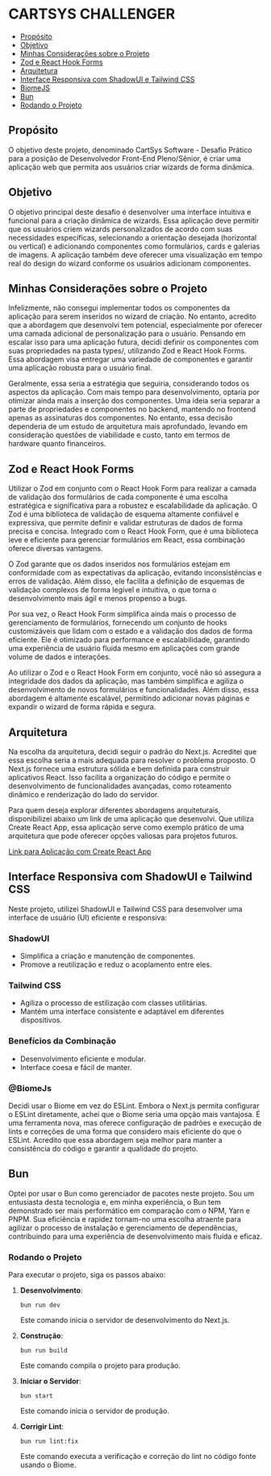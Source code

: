 # CARTSYS CHALLENGER

- [Propósito](#propósito)
- [Objetivo](#objetivo)
- [Minhas Considerações sobre o Projeto](#minhas-considerações-sobre-o-projeto)
- [Zod e React Hook Forms](#zod-e-react-hook-forms)
- [Arquitetura](#arquitetura)
- [Interface Responsiva com ShadowUI e Tailwind CSS](#interface-responsiva-com-shadowui-e-tailwind-css)
- [BiomeJS](#biomejs)
- [Bun](#bun)
- [Rodando o Projeto](#rodando-o-projeto)

## Propósito

O objetivo deste projeto, denominado CartSys Software - Desafio Prático para a posição de Desenvolvedor Front-End Pleno/Sênior, é criar uma aplicação web que permita aos usuários criar wizards de forma dinâmica.

## Objetivo

O objetivo principal deste desafio é desenvolver uma interface intuitiva e funcional para a criação dinâmica de wizards. Essa aplicação deve permitir que os usuários criem wizards personalizados de acordo com suas necessidades específicas, selecionando a orientação desejada (horizontal ou vertical) e adicionando componentes como formulários, cards e galerias de imagens. A aplicação também deve oferecer uma visualização em tempo real do design do wizard conforme os usuários adicionam componentes.

## Minhas Considerações sobre o Projeto

Infelizmente, não consegui implementar todos os componentes da aplicação para serem inseridos no wizard de criação. No entanto, acredito que a abordagem que desenvolvi tem potencial, especialmente por oferecer uma camada adicional de personalização para o usuário. Pensando em escalar isso para uma aplicação futura, decidi definir os componentes com suas propriedades na pasta types/, utilizando Zod e React Hook Forms. Essa abordagem visa entregar uma variedade de componentes e garantir uma aplicação robusta para o usuário final.

Geralmente, essa seria a estratégia que seguiria, considerando todos os aspectos da aplicação. Com mais tempo para desenvolvimento, optaria por otimizar ainda mais a inserção dos componentes. Uma ideia seria separar a parte de propriedades e componentes no backend, mantendo no frontend apenas as assinaturas dos componentes. No entanto, essa decisão dependeria de um estudo de arquitetura mais aprofundado, levando em consideração questões de viabilidade e custo, tanto em termos de hardware quanto financeiros.

## Zod e React Hook Forms

Utilizar o Zod em conjunto com o React Hook Form para realizar a camada de validação dos formulários de cada componente é uma escolha estratégica e significativa para a robustez e escalabilidade da aplicação. O Zod é uma biblioteca de validação de esquema altamente confiável e expressiva, que permite definir e validar estruturas de dados de forma precisa e concisa. Integrado com o React Hook Form, que é uma biblioteca leve e eficiente para gerenciar formulários em React, essa combinação oferece diversas vantagens.

O Zod garante que os dados inseridos nos formulários estejam em conformidade com as expectativas da aplicação, evitando inconsistências e erros de validação. Além disso, ele facilita a definição de esquemas de validação complexos de forma legível e intuitiva, o que torna o desenvolvimento mais ágil e menos propenso a bugs.

Por sua vez, o React Hook Form simplifica ainda mais o processo de gerenciamento de formulários, fornecendo um conjunto de hooks customizáveis que lidam com o estado e a validação dos dados de forma eficiente. Ele é otimizado para performance e escalabilidade, garantindo uma experiência de usuário fluida mesmo em aplicações com grande volume de dados e interações.

Ao utilizar o Zod e o React Hook Form em conjunto, você não só assegura a integridade dos dados da aplicação, mas também simplifica e agiliza o desenvolvimento de novos formulários e funcionalidades. Além disso, essa abordagem é altamente escalável, permitindo adicionar novas páginas e expandir o wizard de forma rápida e segura.

## Arquitetura

Na escolha da arquitetura, decidi seguir o padrão do Next.js. Acreditei que essa escolha seria a mais adequada para resolver o problema proposto. O Next.js fornece uma estrutura sólida e bem definida para construir aplicativos React. Isso facilita a organização do código e permite o desenvolvimento de funcionalidades avançadas, como roteamento dinâmico e renderização do lado do servidor.

Para quem deseja explorar diferentes abordagens arquiteturais, disponibilizei abaixo um link de uma aplicação que desenvolvi. Que utiliza Create React App, essa aplicação serve como exemplo prático de uma arquitetura que pode oferecer opções valiosas para projetos futuros.


[Link para Aplicação com Create React App](https://github.com/tassiomr/search-animals)

## Interface Responsiva com ShadowUI e Tailwind CSS

Neste projeto, utilizei ShadowUI e Tailwind CSS para desenvolver uma interface de usuário (UI) eficiente e responsiva:

### ShadowUI

- Simplifica a criação e manutenção de componentes.
- Promove a reutilização e reduz o acoplamento entre eles.

### Tailwind CSS

- Agiliza o processo de estilização com classes utilitárias.
- Mantém uma interface consistente e adaptável em diferentes dispositivos.

### Benefícios da Combinação

- Desenvolvimento eficiente e modular.
- Interface coesa e fácil de manter.

### @BiomeJs

Decidi usar o Biome em vez do ESLint. Embora o Next.js permita configurar o ESLint diretamente, achei que o Biome seria uma opção mais vantajosa. É uma ferramenta nova, mas oferece configuração de padrões e execução de lints e correções de uma forma que considero mais eficiente do que o ESLint. Acredito que essa abordagem seja melhor para manter a consistência do código e garantir a qualidade do projeto.

## Bun

Optei por usar o Bun como gerenciador de pacotes neste projeto. Sou um entusiasta desta tecnologia e, em minha experiência, o Bun tem demonstrado ser mais performático em comparação com o NPM, Yarn e PNPM. Sua eficiência e rapidez tornam-no uma escolha atraente para agilizar o processo de instalação e gerenciamento de dependências, contribuindo para uma experiência de desenvolvimento mais fluída e eficaz.

### Rodando o Projeto

Para executar o projeto, siga os passos abaixo:

1. **Desenvolvimento**:

   ```
   bun run dev
   ```

   Este comando inicia o servidor de desenvolvimento do Next.js.

2. **Construção**:

   ```
   bun run build
   ```

   Este comando compila o projeto para produção.

3. **Iniciar o Servidor**:

   ```
   bun start
   ```

   Este comando inicia o servidor de produção.

4. **Corrigir Lint**:
   ```
   bun run lint:fix
   ```
   Este comando executa a verificação e correção do lint no código fonte usando o Biome.
